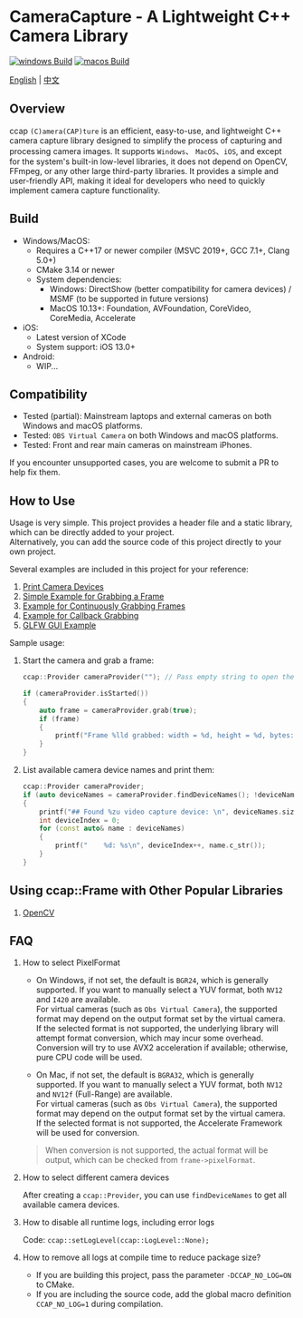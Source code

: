 # CameraCapture - A Lightweight C++ Camera Library

[![windows Build](https://github.com/wysaid/CameraCapture/actions/workflows/windows-build.yml/badge.svg)](https://github.com/wysaid/CameraCapture/actions/workflows/windows-build.yml) [![macos Build](https://github.com/wysaid/CameraCapture/actions/workflows/macos-build.yml/badge.svg)](https://github.com/wysaid/CameraCapture/actions/workflows/macos-build.yml)

[English](./README.md) | [中文](./README.zh-CN.md)

## Overview

ccap `(C)amera(CAP)ture` is an efficient, easy-to-use, and lightweight C++ camera capture library designed to simplify the process of capturing and processing camera images. It supports `Windows`、 `MacOS`、`iOS`, and except for the system's built-in low-level libraries, it does not depend on OpenCV, FFmpeg, or any other large third-party libraries. It provides a simple and user-friendly API, making it ideal for developers who need to quickly implement camera capture functionality.

## Build

- Windows/MacOS:
  - Requires a C++17 or newer compiler (MSVC 2019+, GCC 7.1+, Clang 5.0+)
  - CMake 3.14 or newer
  - System dependencies:
    - Windows: DirectShow (better compatibility for camera devices) / MSMF (to be supported in future versions)
    - MacOS 10.13+: Foundation, AVFoundation, CoreVideo, CoreMedia, Accelerate
- iOS:
  - Latest version of XCode
  - System support: iOS 13.0+
- Android:
  - WIP...

## Compatibility

- Tested (partial): Mainstream laptops and external cameras on both Windows and macOS platforms.
- Tested: `OBS Virtual Camera` on both Windows and macOS platforms.
- Tested: Front and rear main cameras on mainstream iPhones.

If you encounter unsupported cases, you are welcome to submit a PR to help fix them.

## How to Use

Usage is very simple. This project provides a header file and a static library, which can be directly added to your project.  
Alternatively, you can add the source code of this project directly to your own project.

Several examples are included in this project for your reference:

1. [Print Camera Devices](./examples/desktop/0-print_camera.cpp)
2. [Simple Example for Grabbing a Frame](./examples/desktop/1-minimal_example.cpp)
3. [Example for Continuously Grabbing Frames](./examples/desktop/2-capture_grab.cpp)
4. [Example for Callback Grabbing](./examples/desktop/3-capture_callback.cpp)
5. [GLFW GUI Example](./examples/desktop/4-example_with_glfw.cpp)

Sample usage:

1. Start the camera and grab a frame:

    ```cpp
    ccap::Provider cameraProvider(""); // Pass empty string to open the default camera

    if (cameraProvider.isStarted())
    {
        auto frame = cameraProvider.grab(true);
        if (frame)
        {
            printf("Frame %lld grabbed: width = %d, height = %d, bytes: %d\n", frame->frameIndex, frame->width, frame->height, frame->sizeInBytes);
        }
    }
    ```

2. List available camera device names and print them:

    ```cpp
    ccap::Provider cameraProvider;
    if (auto deviceNames = cameraProvider.findDeviceNames(); !deviceNames.empty())
    {
        printf("## Found %zu video capture device: \n", deviceNames.size());
        int deviceIndex = 0;
        for (const auto& name : deviceNames)
        {
            printf("    %d: %s\n", deviceIndex++, name.c_str());
        }
    }
    ```

## Using ccap::Frame with Other Popular Libraries

1. [OpenCV](include/ccap_opencv.h)

## FAQ

1. How to select PixelFormat

    - On Windows, if not set, the default is `BGR24`, which is generally supported. If you want to manually select a YUV format, both `NV12` and `I420` are available.  
    For virtual cameras (such as `Obs Virtual Camera`), the supported format may depend on the output format set by the virtual camera.  
    If the selected format is not supported, the underlying library will attempt format conversion, which may incur some overhead. Conversion will try to use AVX2 acceleration if available; otherwise, pure CPU code will be used.

    - On Mac, if not set, the default is `BGRA32`, which is generally supported. If you want to manually select a YUV format, both `NV12` and `NV12f` (Full-Range) are available.  
    For virtual cameras (such as `Obs Virtual Camera`), the supported format may depend on the output format set by the virtual camera.  
    If the selected format is not supported, the Accelerate Framework will be used for conversion.

    > When conversion is not supported, the actual format will be output, which can be checked from `frame->pixelFormat`.

2. How to select different camera devices

    After creating a `ccap::Provider`, you can use `findDeviceNames` to get all available camera devices.

3. How to disable all runtime logs, including error logs

    Code: `ccap::setLogLevel(ccap::LogLevel::None);`

4. How to remove all logs at compile time to reduce package size?

    - If you are building this project, pass the parameter `-DCCAP_NO_LOG=ON` to CMake.
    - If you are including the source code, add the global macro definition `CCAP_NO_LOG=1` during compilation.
